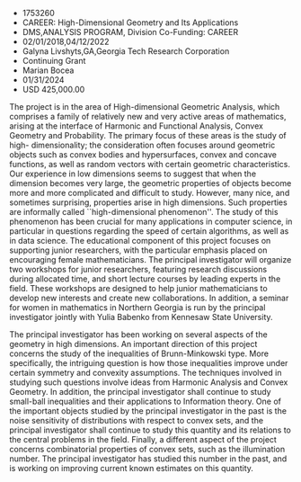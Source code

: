 
* 1753260
* CAREER: High-Dimensional Geometry and Its Applications
* DMS,ANALYSIS PROGRAM, Division Co-Funding: CAREER
* 02/01/2018,04/12/2022
* Galyna Livshyts,GA,Georgia Tech Research Corporation
* Continuing Grant
* Marian Bocea
* 01/31/2024
* USD 425,000.00

The project is in the area of High-dimensional Geometric Analysis, which
comprises a family of relatively new and very active areas of mathematics,
arising at the interface of Harmonic and Functional Analysis, Convex Geometry
and Probability. The primary focus of these areas is the study of high-
dimensionality; the consideration often focuses around geometric objects such as
convex bodies and hypersurfaces, convex and concave functions, as well as random
vectors with certain geometric characteristics. Our experience in low dimensions
seems to suggest that when the dimension becomes very large, the geometric
properties of objects become more and more complicated and difficult to study.
However, many nice, and sometimes surprising, properties arise in high
dimensions. Such properties are informally called ``high-dimensional
phenomenon''. The study of this phenomenon has been crucial for many
applications in computer science, in particular in questions regarding the speed
of certain algorithms, as well as in data science. The educational component of
this project focuses on supporting junior researchers, with the particular
emphasis placed on encouraging female mathematicians. The principal investigator
will organize two workshops for junior researchers, featuring research
discussions during allocated time, and short lecture courses by leading experts
in the field. These workshops are designed to help junior mathematicians to
develop new interests and create new collaborations. In addition, a seminar for
women in mathematics in Northern Georgia is run by the principal investigator
jointly with Yulia Babenko from Kennesaw State University.

The principal investigator has been working on several aspects of the geometry
in high dimensions. An important direction of this project concerns the study of
the inequalities of Brunn-Minkowski type. More specifically, the intriguing
question is how those inequalities improve under certain symmetry and convexity
assumptions. The techniques involved in studying such questions involve ideas
from Harmonic Analysis and Convex Geometry. In addition, the principal
investigator shall continue to study small-ball inequalities and their
applications to Information theory. One of the important objects studied by the
principal investigator in the past is the noise sensitivity of distributions
with respect to convex sets, and the principal investigator shall continue to
study this quantity and its relations to the central problems in the field.
Finally, a different aspect of the project concerns combinatorial properties of
convex sets, such as the illumination number. The principal investigator has
studied this number in the past, and is working on improving current known
estimates on this quantity.
